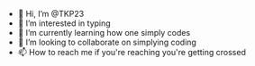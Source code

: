 - 👋 Hi, I’m @TKP23
- 👀 I’m interested in typing
- 🌱 I’m currently learning how one simply codes
- 💞️ I’m looking to collaborate on simplying coding
- 📫 How to reach me if you're reaching you're getting crossed

<!---
TKP23/TKP23 is a ✨ special ✨ repository because its `README.md` (this file) appears on your GitHub profile.
You can click the Preview link to take a look at your changes.
--->
